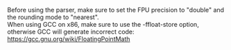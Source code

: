 Before using the parser, make sure to set the FPU precision to "double" and the rounding mode to "nearest".  
When using GCC on x86, make sure to use the -ffloat-store option, otherwise GCC will generate incorrect code: https://gcc.gnu.org/wiki/FloatingPointMath
